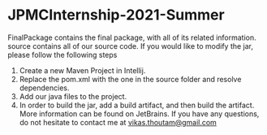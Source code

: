# JPMCInternship-2021-Summer
FinalPackage contains the final package, with all of its related information.
source contains all of our source code.
If you would like to modify the jar, please follow the following steps
1. Create a new Maven Project in Intellij.
2. Replace the pom.xml with the one in the source folder and resolve dependencies.
3. Add our java files to the project.
4. In order to build the jar, add a build artifact, and then build the artifact. More information can be found on JetBrains.
If you have any questions, do not hesitate to contact me at vikas.thoutam@gmail.com
